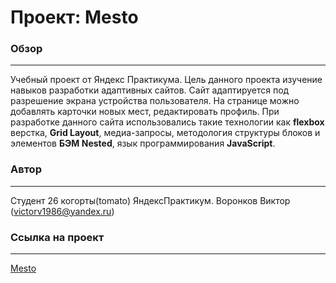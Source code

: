 # Проект: Mesto

### Обзор
__________

Учебный проект от Яндекс Практикума. Цель данного проекта изучение навыков разработки адаптивных сайтов.
Сайт адаптируется под разрешение экрана устройства пользователя. На странице можно добавлять карточки новых мест, редактировать профиль. При разработке данного сайта использовались такие технологии как **flexbox** верстка, **Grid Layout**, медиа-запросы, методология структуры блоков и элементов **БЭМ Nested**, язык программирования **JavaScript**.

### Автор
_________
Студент 26 когорты(tomato) ЯндексПрактикум.
Воронков Виктор (victorv1986@yandex.ru)

### Ссылка на проект
_____________________
[Mesto](https://victorv77.github.io/mesto-project/)
